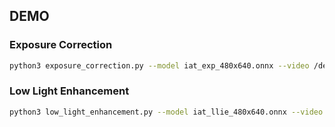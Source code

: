 ## DEMO

### Exposure Correction
```bash
python3 exposure_correction.py --model iat_exp_480x640.onnx --video /dev/video0
```

### Low Light Enhancement
```bash
python3 low_light_enhancement.py --model iat_llie_480x640.onnx --video /dev/video0
```